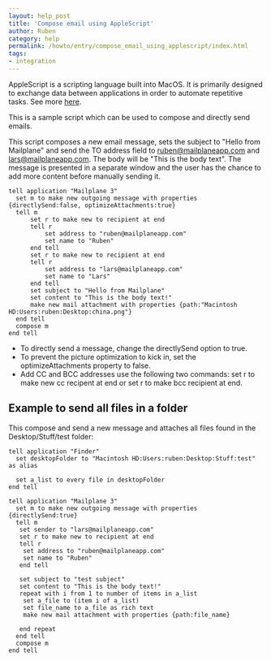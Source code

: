 ```yaml
---
layout: help_post
title: 'Compose email using AppleScript'
author: Ruben
category: help
permalink: /howto/entry/compose_email_using_applescript/index.html
tags:
- integration
---
```


AppleScript is a scripting language built into MacOS. It is primarily designed to exchange data between applications in order to automate repetitive tasks. See more [here](http://en.wikipedia.org/wiki/AppleScript).

This is a sample script which can be used to compose and directly send emails.

This script composes a new email message, sets the subject to "Hello from Mailplane" and send the TO address field to ruben@mailplaneapp.com and lars@mailplaneapp.com. The body will be "This is the body text". The message is presented in a separate window and the user has the chance to add more content before manually sending it.

	tell application "Mailplane 3"
	  set m to make new outgoing message with properties {directlySend:false, optimizeAttachments:true}
	  tell m
	      set r to make new to recipient at end
	      tell r
	          set address to "ruben@mailplaneapp.com"
	          set name to "Ruben"
	      end tell
	      set r to make new to recipient at end
	      tell r
	          set address to "lars@mailplaneapp.com"
	          set name to "Lars"
	      end tell
	      set subject to "Hello from Mailplane"
	      set content to "This is the body text!"
	      make new mail attachment with properties {path:"Macintosh HD:Users:ruben:Desktop:china.png"}
	  end tell
	  compose m
	end tell

* To directly send a message, change the directlySend option to true.
* To prevent the picture optimization to kick in, set the optimizeAttachments property to false.
* Add CC and BCC addresses use the following two commands: set r to make new cc recipent at end or set r to make bcc recipient at end.


## Example to send all files in a folder

This compose and send a new message and attaches all files found in the Desktop/Stuff/test folder:

	tell application "Finder"
	  set desktopFolder to "Macintosh HD:Users:ruben:Desktop:Stuff:test" as alias

	  set a_list to every file in desktopFolder
	end tell

	tell application "Mailplane 3"
	  set m to make new outgoing message with properties {directlySend:true}
	  tell m
	   set sender to "lars@mailplaneapp.com"
	   set r to make new to recipient at end
	   tell r
	    set address to "ruben@mailplaneapp.com"
	    set name to "Ruben"
	   end tell

	   set subject to "test subject"
	   set content to "This is the body text!"
	   repeat with i from 1 to number of items in a_list
	    set a_file to (item i of a_list)
	    set file_name to a_file as rich text
	    make new mail attachment with properties {path:file_name}

	   end repeat
	  end tell
	  compose m
	end tell
